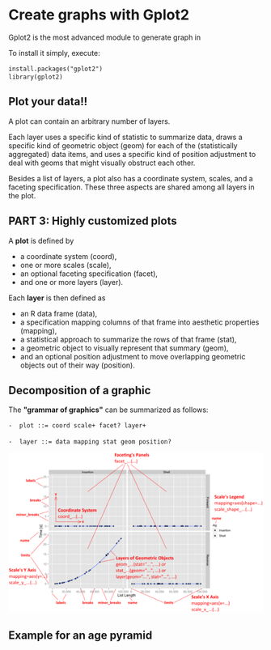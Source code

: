 # Create graphs with Gplot2


Gplot2 is the most advanced module to generate graph in

To install it simply, execute:

```
install.packages("gplot2")
library(gplot2)

```

## Plot your data!!
A plot can contain an arbitrary number of layers.

Each layer uses a specific kind of statistic to summarize data, draws a specific kind of geometric object (geom) for each of the (statistically aggregated) data items, and uses a specific kind of position adjustment to deal with geoms that might visually obstruct each other.

Besides a list of layers, a plot also has a coordinate system, scales, and a faceting specification. These three aspects are shared among all layers in the plot.


## PART 3: Highly customized plots

A **plot** is defined by

* a coordinate system (coord),
* one or more scales (scale),
* an optional faceting specification (facet),
* and one or more layers (layer).


Each **layer** is then defined as

* an R data frame (data),
* a specification mapping columns of that frame into aesthetic properties (mapping),
* a statistical approach to summarize the rows of that frame (stat),
* a geometric object to visually represent that summary (geom),
* and an optional position adjustment to move overlapping geometric objects out of their way (position).

##  Decomposition of a graphic

The **"grammar of graphics"** can be summarized as follows:

```
-  plot ::= coord scale+ facet? layer+

-  layer ::= data mapping stat geom position?
```
![](../assets/img/ggplot2-anatomy-all-annotated.png)


## Example for an age pyramid

